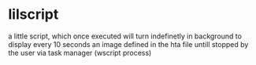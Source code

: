 # lilscript
a little script, which once executed will turn indefinetly in background to display every 10 seconds an image defined in the hta file untill stopped by the user via task manager (wscript process) 
